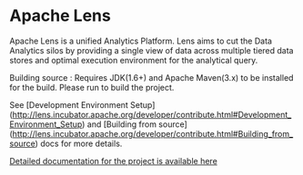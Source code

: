 Apache Lens
=====

Apache Lens is a unified Analytics Platform. Lens aims to cut the Data Analytics silos by providing a single view of data
across multiple tiered data stores and optimal execution environment for the analytical query.

Building source :
Requires JDK(1.6+) and Apache Maven(3.x) to be installed for the build.
Please run <mvn clean package> to build the project.

See [Development Environment Setup] (http://lens.incubator.apache.org/developer/contribute.html#Development_Environment_Setup)
and [Building from source] (http://lens.incubator.apache.org/developer/contribute.html#Building_from_source) docs for
more details.

[Detailed documentation for the project is available here](https://lens.incubator.apache.org)
